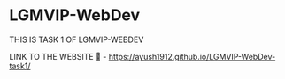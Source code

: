 # LGMVIP-WebDev

THIS IS TASK 1 OF LGMVIP-WEBDEV

LINK TO THE WEBSITE 🔗 - https://ayush1912.github.io/LGMVIP-WebDev-task1/
